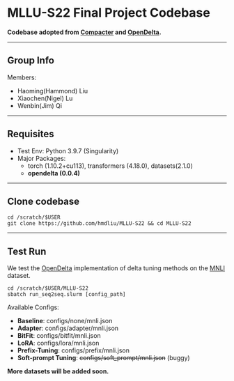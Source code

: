# MLLU-S22 Final Project Codebase

**Codebase adopted from [Compacter](https://github.com/rabeehk/compacter) and [OpenDelta](https://github.com/thunlp/OpenDelta).**

---

## Group Info
Members:
- Haoming(Hammond) Liu
- Xiaochen(Nigel) Lu
- Wenbin(Jim) Qi

---

## Requisites
- Test Env: Python 3.9.7 (Singularity)
- Major Packages:
    - torch (1.10.2+cu113), transformers (4.18.0), datasets(2.1.0)
    - **opendelta (0.0.4)**

---

## Clone codebase
```
cd /scratch/$USER
git clone https://github.com/hmdliu/MLLU-S22 && cd MLLU-S22
```

---

## Test Run
We test the [OpenDelta](https://github.com/thunlp/OpenDelta) implementation of delta tuning methods on the [MNLI](https://cims.nyu.edu/~sbowman/multinli/) dataset.
```
cd /scratch/$USER/MLLU-S22
sbatch run_seq2seq.slurm [config_path]
```
Available Configs:
- **Baseline**: configs/none/mnli.json
- **Adapter**: configs/adapter/mnli.json
- **BitFit**: configs/bitfit/mnli.json
- **LoRA**: configs/lora/mnli.json
- **Prefix-Tuning**: configs/prefix/mnli.json
- **Soft-prompt Tuning**: ~~configs/soft_prompt/mnli.json~~ (buggy)

**More datasets will be added soon.**